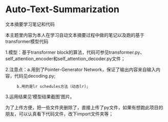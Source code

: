 # Auto-Text-Summarization

文本摘要学习笔记和代码

本主题里内容为本人在学习自动文本摘要过程中做的笔记以及跑的基于transformer模型代码

1.模型：基于transformer block的算法，代码可参见transformer.py、self_attention_encoder和self_attention_decoder.py文件；

2.注意点：a.用到了Pointer-Generator Network，保证了输出内容来自输入内容，代码见decoding.py;

         b.用的是lr schedules方法（动态lr);
         
3.运用结果见‘模型结果截图’图片。

为了上传方便，把一些文件夹删除了，直接上传了py文件，如果有想跑此项目的朋友，可以认真看下代码文件，改下import文件夹等；
